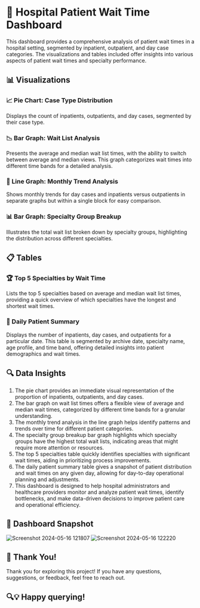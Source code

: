 # 🏥 Hospital Patient Wait Time Dashboard
This dashboard provides a comprehensive analysis of patient wait times in a hospital setting, segmented by inpatient, outpatient, and day case categories. The visualizations and tables included offer insights into various aspects of patient wait times and specialty performance.

## 📊 Visualizations
### 📈 Pie Chart: Case Type Distribution

Displays the count of inpatients, outpatients, and day cases, segmented by their case type.

### 📉 Bar Graph: Wait List Analysis

Presents the average and median wait list times, with the ability to switch between average and median views. This graph categorizes wait times into different time bands for a detailed analysis.

### 📅 Line Graph: Monthly Trend Analysis

Shows monthly trends for day cases and inpatients versus outpatients in separate graphs but within a single block for easy comparison.

### 📊 Bar Graph: Specialty Group Breakup

Illustrates the total wait list broken down by specialty groups, highlighting the distribution across different specialties.
## 📋 Tables

### 🏆 Top 5 Specialties by Wait Time

Lists the top 5 specialties based on average and median wait list times, providing a quick overview of which specialties have the longest and shortest wait times.

### 📅 Daily Patient Summary

Displays the number of inpatients, day cases, and outpatients for a particular date. This table is segmented by archive date, specialty name, age profile, and time band, offering detailed insights into patient demographics and wait times.
## 🔍 Data Insights
1. The pie chart provides an immediate visual representation of the proportion of inpatients, outpatients, and day cases.
2. The bar graph on wait list times offers a flexible view of average and median wait times, categorized by different time bands for a granular understanding.
3. The monthly trend analysis in the line graph helps identify patterns and trends over time for different patient categories.
4. The specialty group breakup bar graph highlights which specialty groups have the highest total wait lists, indicating areas that might require more attention or resources.
5. The top 5 specialties table quickly identifies specialties with significant wait times, aiding in prioritizing process improvements.
6. The daily patient summary table gives a snapshot of patient distribution and wait times on any given day, allowing for day-to-day operational planning and adjustments.
7. This dashboard is designed to help hospital administrators and healthcare providers monitor and analyze patient wait times, identify bottlenecks, and make data-driven decisions to improve patient care and operational efficiency.

## 📸 Dashboard Snapshot
![Screenshot 2024-05-16 121807](https://github.com/Akshat8303/-Patient-Wait-Analytics/assets/132274442/b8359ddd-9d2d-4c6e-8cff-ac7803025c83)
![Screenshot 2024-05-16 122220](https://github.com/Akshat8303/-Patient-Wait-Analytics/assets/132274442/e94aa64e-967b-4aa6-8990-203510c1d93c)


## 🙏 Thank You!

Thank you for exploring this project! If you have any questions, suggestions, or feedback, feel free to reach out.

## 🔍💡 Happy querying!
